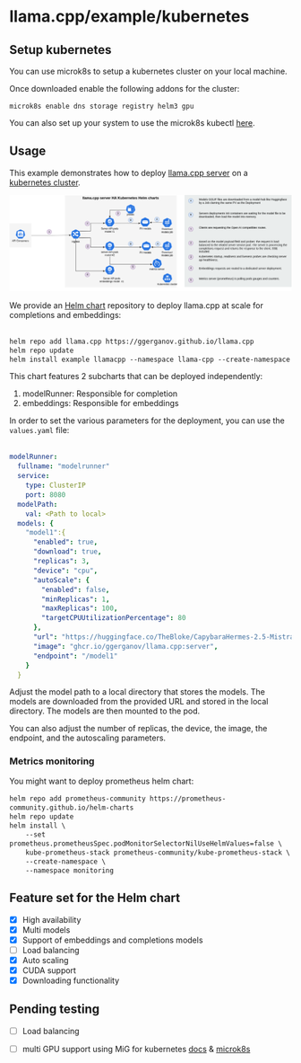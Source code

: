 # llama.cpp/example/kubernetes


## Setup kubernetes

You can use microk8s to setup a kubernetes cluster on your local machine. 

Once downloaded enable the following addons for the cluster:

```shell
microk8s enable dns storage registry helm3 gpu
```

You can also set up your system to use the microk8s kubectl [here](https://microk8s.io/docs/working-with-kubectl).


## Usage

This example demonstrates how to deploy [llama.cpp server](../server) on a [kubernetes cluster](https://kubernetes.io).

![llama.cpp.kubernetes.png](llama.cpp.kubernetes.png)

We provide an [Helm chart](https://helm.sh/)  repository to deploy llama.cpp at scale for completions and embeddings:

```shell

helm repo add llama.cpp https://ggerganov.github.io/llama.cpp
helm repo update
helm install example llamacpp --namespace llama-cpp --create-namespace
```

This chart features 2 subcharts that can be deployed independently:
1. modelRunner: Responsible for completion
2. embeddings: Responsible for embeddings

In order to set the various parameters for the deployment, you can use the `values.yaml` file:

```yaml

modelRunner:
  fullname: "modelrunner"
  service:
    type: ClusterIP
    port: 8080
  modelPath: 
    val: <Path to local>
  models: {
    "model1":{
      "enabled": true,
      "download": true,
      "replicas": 3,
      "device": "cpu",
      "autoScale": {
        "enabled": false,
        "minReplicas": 1,
        "maxReplicas": 100,
        "targetCPUUtilizationPercentage": 80
      },
      "url": "https://huggingface.co/TheBloke/CapybaraHermes-2.5-Mistral-7B-GGUF/resolve/main/capybarahermes-2.5-mistral-7b.Q4_0.gguf",
      "image": "ghcr.io/ggerganov/llama.cpp:server",
      "endpoint": "/model1"
    }  
  }

```

Adjust the model path to a local directory that stores the models. The models are downloaded from the provided URL and stored in the local directory. The models are then mounted to the pod.

You can also adjust the number of replicas, the device, the image, the endpoint, and the autoscaling parameters.


### Metrics monitoring

You might want to deploy prometheus helm chart:

```shell
helm repo add prometheus-community https://prometheus-community.github.io/helm-charts
helm repo update
helm install \
    --set prometheus.prometheusSpec.podMonitorSelectorNilUseHelmValues=false \
    kube-prometheus-stack prometheus-community/kube-prometheus-stack \
    --create-namespace \
    --namespace monitoring
```


## Feature set for the Helm chart

- [x] High availability
- [x] Multi models
- [x] Support of embeddings and completions models
- [ ] Load balancing
- [x] Auto scaling
- [x] CUDA support
- [x] Downloading functionality

## Pending testing

- [ ] Load balancing
- [ ] multi GPU support using MiG for kubernetes [docs](https://docs.nvidia.com/datacenter/tesla/mig-user-guide/index.html) & [microk8s](https://microk8s.io/docs/addon-gpu)



